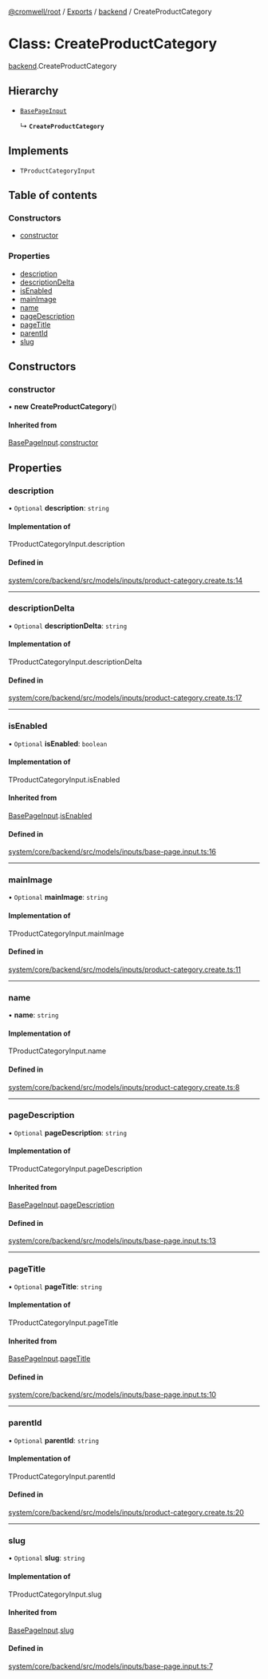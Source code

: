 [@cromwell/root](../README.md) / [Exports](../modules.md) / [backend](../modules/backend.md) / CreateProductCategory

# Class: CreateProductCategory

[backend](../modules/backend.md).CreateProductCategory

## Hierarchy

- [`BasePageInput`](backend.BasePageInput.md)

  ↳ **`CreateProductCategory`**

## Implements

- `TProductCategoryInput`

## Table of contents

### Constructors

- [constructor](backend.CreateProductCategory.md#constructor)

### Properties

- [description](backend.CreateProductCategory.md#description)
- [descriptionDelta](backend.CreateProductCategory.md#descriptiondelta)
- [isEnabled](backend.CreateProductCategory.md#isenabled)
- [mainImage](backend.CreateProductCategory.md#mainimage)
- [name](backend.CreateProductCategory.md#name)
- [pageDescription](backend.CreateProductCategory.md#pagedescription)
- [pageTitle](backend.CreateProductCategory.md#pagetitle)
- [parentId](backend.CreateProductCategory.md#parentid)
- [slug](backend.CreateProductCategory.md#slug)

## Constructors

### constructor

• **new CreateProductCategory**()

#### Inherited from

[BasePageInput](backend.BasePageInput.md).[constructor](backend.BasePageInput.md#constructor)

## Properties

### description

• `Optional` **description**: `string`

#### Implementation of

TProductCategoryInput.description

#### Defined in

[system/core/backend/src/models/inputs/product-category.create.ts:14](https://github.com/CromwellCMS/Cromwell/blob/master/system/core/backend/src/models/inputs/product-category.create.ts#L14)

___

### descriptionDelta

• `Optional` **descriptionDelta**: `string`

#### Implementation of

TProductCategoryInput.descriptionDelta

#### Defined in

[system/core/backend/src/models/inputs/product-category.create.ts:17](https://github.com/CromwellCMS/Cromwell/blob/master/system/core/backend/src/models/inputs/product-category.create.ts#L17)

___

### isEnabled

• `Optional` **isEnabled**: `boolean`

#### Implementation of

TProductCategoryInput.isEnabled

#### Inherited from

[BasePageInput](backend.BasePageInput.md).[isEnabled](backend.BasePageInput.md#isenabled)

#### Defined in

[system/core/backend/src/models/inputs/base-page.input.ts:16](https://github.com/CromwellCMS/Cromwell/blob/master/system/core/backend/src/models/inputs/base-page.input.ts#L16)

___

### mainImage

• `Optional` **mainImage**: `string`

#### Implementation of

TProductCategoryInput.mainImage

#### Defined in

[system/core/backend/src/models/inputs/product-category.create.ts:11](https://github.com/CromwellCMS/Cromwell/blob/master/system/core/backend/src/models/inputs/product-category.create.ts#L11)

___

### name

• **name**: `string`

#### Implementation of

TProductCategoryInput.name

#### Defined in

[system/core/backend/src/models/inputs/product-category.create.ts:8](https://github.com/CromwellCMS/Cromwell/blob/master/system/core/backend/src/models/inputs/product-category.create.ts#L8)

___

### pageDescription

• `Optional` **pageDescription**: `string`

#### Implementation of

TProductCategoryInput.pageDescription

#### Inherited from

[BasePageInput](backend.BasePageInput.md).[pageDescription](backend.BasePageInput.md#pagedescription)

#### Defined in

[system/core/backend/src/models/inputs/base-page.input.ts:13](https://github.com/CromwellCMS/Cromwell/blob/master/system/core/backend/src/models/inputs/base-page.input.ts#L13)

___

### pageTitle

• `Optional` **pageTitle**: `string`

#### Implementation of

TProductCategoryInput.pageTitle

#### Inherited from

[BasePageInput](backend.BasePageInput.md).[pageTitle](backend.BasePageInput.md#pagetitle)

#### Defined in

[system/core/backend/src/models/inputs/base-page.input.ts:10](https://github.com/CromwellCMS/Cromwell/blob/master/system/core/backend/src/models/inputs/base-page.input.ts#L10)

___

### parentId

• `Optional` **parentId**: `string`

#### Implementation of

TProductCategoryInput.parentId

#### Defined in

[system/core/backend/src/models/inputs/product-category.create.ts:20](https://github.com/CromwellCMS/Cromwell/blob/master/system/core/backend/src/models/inputs/product-category.create.ts#L20)

___

### slug

• `Optional` **slug**: `string`

#### Implementation of

TProductCategoryInput.slug

#### Inherited from

[BasePageInput](backend.BasePageInput.md).[slug](backend.BasePageInput.md#slug)

#### Defined in

[system/core/backend/src/models/inputs/base-page.input.ts:7](https://github.com/CromwellCMS/Cromwell/blob/master/system/core/backend/src/models/inputs/base-page.input.ts#L7)
